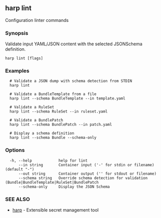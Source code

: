 ## harp lint

Configuration linter commands

### Synopsis

Validate input YAML/JSON content with the selected JSONSchema definition.

```
harp lint [flags]
```

### Examples

```
  # Validate a JSON dump with schema detection from STDIN
  harp lint
  
  # Validate a BundleTemplate from a file
  harp lint --schema BundleTemplate --in template.yaml
  
  # Validate a RuleSet
  harp lint --schema RuleSet --in ruleset.yaml
  
  # Validate a BundlePatch
  harp lint --schema BundlePatch --in patch.yaml
  
  # Display a schema definition
  harp lint --schema Bundle --schema-only
```

### Options

```
  -h, --help            help for lint
      --in string       Container input ('-' for stdin or filename) (default "-")
      --out string      Container output ('' for stdout or filename)
      --schema string   Override schema detection for validation (Bundle|BundleTemplate|RuleSet|BundlePatch
      --schema-only     Display the JSON Schema
```

### SEE ALSO

* [harp](harp.md)	 - Extensible secret management tool

